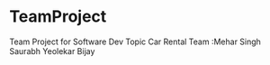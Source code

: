# TeamProject
Team Project for Software Dev
Topic Car Rental
Team :Mehar Singh
      Saurabh Yeolekar
      Bijay 
